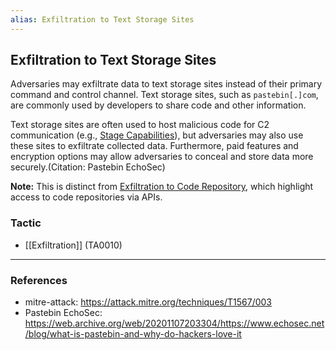 ```yaml
---
alias: Exfiltration to Text Storage Sites
---
```


## Exfiltration to Text Storage Sites

Adversaries may exfiltrate data to text storage sites instead of their primary command and control channel. Text storage sites, such as <code>pastebin[.]com</code>, are commonly used by developers to share code and other information.  

Text storage sites are often used to host malicious code for C2 communication (e.g., [Stage Capabilities](https://attack.mitre.org/techniques/T1608)), but adversaries may also use these sites to exfiltrate collected data. Furthermore, paid features and encryption options may allow adversaries to conceal and store data more securely.(Citation: Pastebin EchoSec)

**Note:** This is distinct from [Exfiltration to Code Repository](https://attack.mitre.org/techniques/T1567/001), which highlight access to code repositories via APIs.


### Tactic

- [[Exfiltration]] (TA0010)


---
### References

- mitre-attack: https://attack.mitre.org/techniques/T1567/003
- Pastebin EchoSec: https://web.archive.org/web/20201107203304/https://www.echosec.net/blog/what-is-pastebin-and-why-do-hackers-love-it
